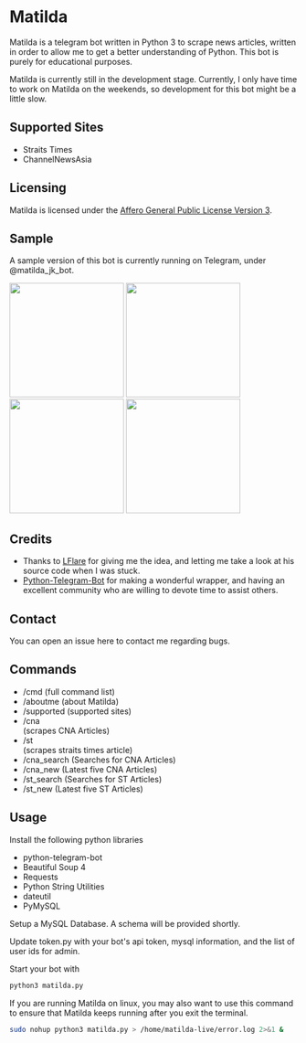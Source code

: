 # Matilda
Matilda is a telegram bot written in Python 3 to scrape news articles, written in order to allow me to get a better understanding of Python. This bot is purely for educational purposes.

Matilda is currently still in the development stage. Currently, I only have time to work on Matilda on the weekends, so development for this bot might be a little slow.

## Supported Sites
* Straits Times
* ChannelNewsAsia

## Licensing
Matilda is licensed under the [Affero General Public License Version 3](LICENSE).

## Sample
A sample version of this bot is currently running on Telegram, under @matilda_jk_bot. 

<img src="http://i.imgur.com/EhXg6ry.png" width="200"></img>
<img src="http://i.imgur.com/G7KMshH.png" width = "200"></img>
<img src="http://i.imgur.com/fR4WXZ1.png" width = "200"></img>
<img src="http://i.imgur.com/RPiYWbo.png" width = "200"></img>

## Credits
* Thanks to [LFlare](https://github.com/LFlare) for giving me the idea, and letting me take a look at his source code when I was stuck.
* [Python-Telegram-Bot](https://github.com/python-telegram-bot/python-telegram-bot) for making a wonderful wrapper, and having an excellent community who are willing to devote time to assist others.

## Contact
You can open an issue here to contact me regarding bugs.

## Commands
* /cmd (full command list)
* /aboutme (about Matilda)
* /supported (supported sites)
* /cna <article> (scrapes CNA Articles)
* /st <article>  (scrapes straits times article)
* /cna_search <terms> (Searches for CNA Articles)
* /cna_new (Latest five CNA Articles)
* /st_search <terms> (Searches for ST Articles)
* /st_new (Latest five ST Articles)

## Usage
Install the following python libraries
* python-telegram-bot
* Beautiful Soup 4
* Requests
* Python String Utilities
* dateutil
* PyMySQL


Setup a MySQL Database. A schema will be provided shortly.


Update token.py with your bot's api token, mysql information, and the list of user ids for admin.


Start your bot with 
```bash
python3 matilda.py
```


If you are running Matilda on linux, you may also want to use this command to ensure that Matilda keeps running after you exit the terminal.

```bash
sudo nohup python3 matilda.py > /home/matilda-live/error.log 2>&1 &
```
